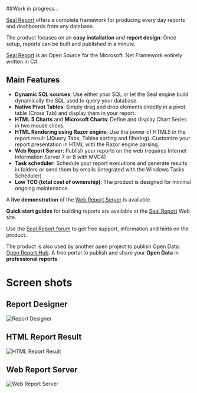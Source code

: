 ##Work in progress...

[Seal Report](http://www.sealreport.org) offers a complete framework for producing every day reports and dashboards from any database.

The product focuses on an **easy installation** and **report design**: Once setup, reports can be built and published in a minute. 

[Seal Report](http://www.sealreport.org) is an Open Source for the Microsoft .Net Framework entirely written in C#.

## Main Features
* **Dynamic SQL sources**: Use either your SQL or let the Seal engine build dynamically the SQL used to query your database.
* **Native Pivot Tables**: Simply drag and drop elements directly in a pivot table (Cross Tab) and display them in your report.
* **HTML 5 Charts** and **Microsoft Charts**: Define and display Chart Series in two mouse clicks.
* **HTML Rendering using Razor engine**: Use the power of HTML5 in the report result (JQuery Tabs, Tables sorting and filtering). Customize your report presentation in HTML with the Razor engine parsing.
* **Web Report Server**: Publish your reports on the web (requires Internet Information Server 7 or 8 with MVC4)
* **Task scheduler**: Schedule your report executions and generate results in folders or send them by emails (integrated with the Windows Tasks Scheduler)
* **Low TCO (total cost of ownership)**: The product is designed for minimal ongoing maintenance.

A **live demonstration** of the [Web Report Server](http://demo.sealreport.org) is available.

**Quick start guides**  for building reports are available at the [Seal Report](http://www.sealreport.org) Web site.

Use the [Seal Report forum](http://forum.sealreport.org) to get free support, information and hints on the product.

The product is also used by another open project to publish Open Data: [Open Report Hub](http://openreporthub.com).
A free portal to publish and share your **Open Data** in **professional reports**. 

# Screen shots
## Report Designer
![Report Designer](http://sealreport.org/Images/reportDesignerShot.png)

## HTML Report Result
![HTML Report Result](http://sealreport.org/Images/reportResult.png)

## Web Report Server
![Web Report Server](http://sealreport.org/Images/webServer.png)
